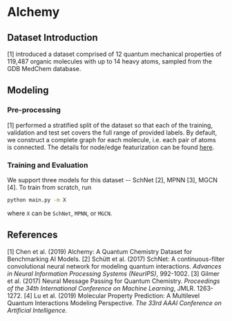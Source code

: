 # Alchemy

## Dataset Introduction

[1] introduced a dataset comprised of 12 quantum mechanical properties of 119,487 organic molecules with up to 14 
heavy atoms, sampled from the GDB MedChem database. 

## Modeling

### Pre-processing

[1] performed a stratified split of the dataset so that each of the training, validation and test set covers the 
full range of provided labels. By default, we construct a complete graph for each molecule, i.e. each pair of atoms  
is connected. The details for node/edge featurization can be found 
[here](https://lifesci.dgl.ai/api/data.html#alchemy-for-quantum-chemistry).

### Training and Evaluation

We support three models for this dataset -- SchNet [2], MPNN [3], MGCN [4]. To train from scratch, run 

```bash
python main.py -m X
```

where `X` can be `SchNet`, `MPNN`, or `MGCN`.

## References

[1] Chen et al. (2019) Alchemy: A Quantum Chemistry Dataset for Benchmarking AI Models.
[2] Schütt et al. (2017) SchNet: A continuous-filter convolutional neural network for modeling quantum interactions. 
*Advances in Neural Information Processing Systems (NeurIPS)*, 992-1002.
[3] Gilmer et al. (2017) Neural Message Passing for Quantum Chemistry. *Proceedings of the 34th International Conference on 
Machine Learning*, JMLR. 1263-1272.
[4] Lu et al. (2019) Molecular Property Prediction: A Multilevel Quantum Interactions Modeling Perspective. 
*The 33rd AAAI Conference on Artificial Intelligence*. 
